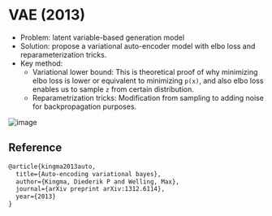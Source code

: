 # VAE (2013)

- Problem: latent variable-based generation model
- Solution: propose a variational auto-encoder model with elbo loss and reparameterization tricks.
- Key method:
  - Variational lower bound: This is theoretical proof of why minimizing elbo loss is lower or equivalent to minimizing `p(x)`, and also elbo loss enables us to sample `z` from certain distribution.
  - Reparametrization tricks: Modification from sampling to adding noise for backpropagation purposes.




![image](https://user-images.githubusercontent.com/31476895/211249550-1f30432d-d9df-4f50-82aa-327c28a0ff54.png)



## Reference

```tex
@article{kingma2013auto,
  title={Auto-encoding variational bayes},
  author={Kingma, Diederik P and Welling, Max},
  journal={arXiv preprint arXiv:1312.6114},
  year={2013}
}
```

